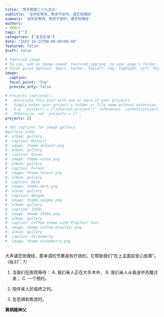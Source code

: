 ```yaml
---
title: '常年期第二十九主日'
subtitle: '当你在等待，焦虑不安时，诵念玫瑰经'
summary: '当你在等待，焦虑不安时，诵念玫瑰经'
authors:
- admin
tags: [""]
categories: ["圣言反省"]
date: "2023-10-22T00:00:00+08:00"
featured: false
draft: false

# Featured image
# To use, add an image named `featured.jpg/png` to your page's folder.
# Focal point options: Smart, Center, TopLeft, Top, TopRight, Left, Right, BottomLeft, Bottom, BottomRight
image:
  caption:
  focal_point: "Top"
  preview_only: false

# Projects (optional).
#   Associate this post with one or more of your projects.
#   Simply enter your project's folder or file name without extension.
#   E.g. `projects = ["internal-project"]` references `content/project/deep-learning/index.md`.
#   Otherwise, set `projects = []`.
projects: []

# Set captions for image gallery.
#gallery_item:
#- album: gallery
#  caption: Default
#  image: theme-default.png
#- album: gallery
#  caption: Ocean
#  image: theme-ocean.png
#- album: gallery
#  caption: Forest
#  image: theme-forest.png
#- album: gallery
#  caption: Dark
#  image: theme-dark.png
#- album: gallery
#  caption: Apogee
#  image: theme-apogee.png
#- album: gallery
#  caption: 1950s
#  image: theme-1950s.png
#- album: gallery
#  caption: Coffee theme with Playfair font
#  image: theme-coffee-playfair.png
#- album: gallery
#  caption: Strawberry
#  image: theme-strawberry.png
---
```

大声诵念玫瑰经，那单调的节奏是有疗效的，它帮助我们“在上主面前安心依靠”。（咏37：7）

1. 当我们在医院等待：
A. 我们亲人正在大手术中，
B. 我们亲人从昏迷中苏醒过来；
C. 一个预约。

2. 陪伴亲人於临终之时。

3. 在恐惧和焦虑时。

__黄柄隆神父__
